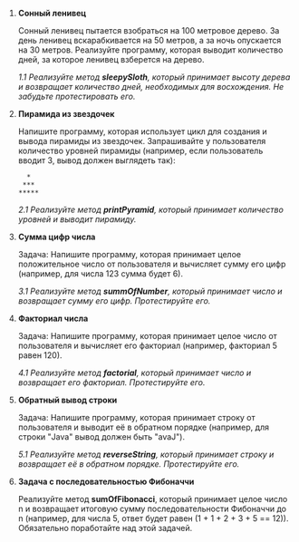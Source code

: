 1. **Сонный ленивец**

    Сонный ленивец пытается взобраться на 100 метровое дерево. 
    За день ленивец вскарабкивается на 50 метров, а за ночь опускается на 30 метров. 
    Реализуйте программу, которая выводит количество дней, за которое ленивец взберется на дерево.
    
    *1.1 Реализуйте метод **sleepySloth**, который принимает высоту дерева и возвращает количество дней, 
    необходимых для восхождения. Не забудьте протестировать его.*


2. **Пирамида из звездочек**

    Напишите программу, которая использует цикл для создания и вывода пирамиды из звездочек. 
    Запрашивайте у пользователя количество уровней пирамиды (например, если пользователь вводит 3, вывод должен выглядеть так):
    ```
      *
     ***
    *****
    ```

    *2.1 Реализуйте метод **printPyramid**, который принимает количество уровней и выводит пирамиду.*


3. **Сумма цифр числа**

   Задача: Напишите программу, которая принимает целое положительное число от пользователя и вычисляет сумму его цифр (например, для числа 123 сумма будет 6).

   *3.1 Реализуйте метод **summOfNumber**, который принимает число и возвращает сумму его цифр. Протестируйте его.*


4. **Факториал числа**

   Задача: Напишите программу, которая принимает целое число от пользователя и вычисляет его факториал (например, факториал 5 равен 120).

   *4.1 Реализуйте метод **factorial**, который принимает число и возвращает его факториал. Протестируйте его.*


5. **Обратный вывод строки**

   Задача: Напишите программу, которая принимает строку от пользователя и выводит её в обратном порядке (например, для строки "Java" вывод должен быть "avaJ").

   *5.1 Реализуйте метод **reverseString**, который принимает строку и возвращает её в обратном порядке. Протестируйте его.*


6. **Задача с последовательностью Фибоначчи**

   Реализуйте метод **sumOfFibonacci**, который принимает целое число n и возвращает итоговую сумму последовательности Фибоначчи до n (например, для числа 5, ответ будет равен (1 + 1 + 2 + 3 + 5 == 12)). Обязательно поработайте над этой задачей.